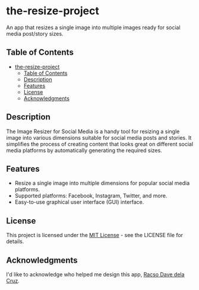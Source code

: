 # the-resize-project

An app that resizes a single image into multiple images ready for social media post/story sizes.

## Table of Contents
- [the-resize-project](#the-resize-project)
  - [Table of Contents](#table-of-contents)
  - [Description](#description)
  - [Features](#features)
  - [License](#license)
  - [Acknowledgments](#acknowledgments)

## Description

The Image Resizer for Social Media is a handy tool for resizing a single image into various dimensions suitable for social media posts and stories. It simplifies the process of creating content that looks great on different social media platforms by automatically generating the required sizes.

## Features

- Resize a single image into multiple dimensions for popular social media platforms.
- Supported platforms: Facebook, Instagram, Twitter, and more.
- Easy-to-use graphical user interface (GUI) interface.

## License

This project is licensed under the [MIT License](LICENSE) - see the LICENSE file for details.

## Acknowledgments

I'd like to acknowledge who helped me design this app, [Racso Dave dela Cruz](https://www.linkedin.com/in/racsodave/).
